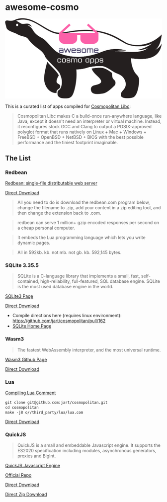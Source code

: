 # awesome-cosmo
![logo](awesome-cosmo.png)

This is a curated list of apps compiled for [Cosmopolitan Libc](https://github.com/jart/cosmopolitan):

> Cosmopolitan Libc makes C a build-once run-anywhere language, like Java, except it doesn't need an interpreter or virtual machine. Instead, it reconfigures stock GCC and Clang to output a POSIX-approved polyglot format that runs natively on Linux + Mac + Windows + FreeBSD + OpenBSD + NetBSD + BIOS with the best possible performance and the tiniest footprint imaginable.

## The List

### Redbean
[Redbean: single-file distributable web server](https://justine.lol/redbean/)

[Direct Download](https://justine.lol/redbean/redbean-1.0.com)

> All you need to do is download the redbean.com program below, change the filename to .zip, add your content in a zip editing tool, and then change the extension back to .com.

> redbean can serve 1 million+ gzip encoded responses per second on a cheap personal computer. 

> It embeds the Lua programming language which lets you write dynamic pages.

> All in 592kb.  kb.  not mb.  not gb.  kb.  592,145 bytes.

### SQLite 3.35.5
> SQLite is a C-language library that implements a small, fast, self-contained, high-reliability, full-featured, SQL database engine. SQLite is the most used database engine in the world.

[SQLite3 Page](https://github.com/burggraf/awesome-cosmo/tree/main/apps/sqlite3)

[Direct Download](https://github.com/burggraf/awesome-cosmo/raw/main/apps/sqlite3/sqlite3.35.5.com)

- Compile directions here (requires linux environment): https://github.com/jart/cosmopolitan/pull/162
- [SQLite Home Page](https://www.sqlite.org)

### Wasm3
> The fastest WebAssembly interpreter, and the most universal runtime.

[Wasm3 Github Page](https://github.com/wasm3/wasm3)

[Direct Download](https://github.com/wasm3/wasm3/releases/download/v0.4.9/wasm3-cosmopolitan.com)

### Lua

[Compiling Lua Comment](https://github.com/jart/cosmopolitan/issues/61#issuecomment-814394064)
```
git clone git@github.com:jart/cosmopolitan.git
cd cosmopolitan
make -j8 o//third_party/lua/lua.com
```

[Direct Download](https://justine.lol/cosmopolitan/lua.com)

### QuickJS
> QuickJS is a small and embeddable Javascript engine. It supports the ES2020 specification including modules, asynchronous generators, proxies and BigInt.

[QuickJS Javascript Engine](https://bellard.org/quickjs)

[Official Repo](https://github.com/jart/cosmopolitan/tree/master/third_party/quickjs)

[Direct Download](https://github.com/burggraf/awesome-cosmo/raw/main/apps/QuickJS/qjs.com)

[Direct Zip Download](https://github.com/burggraf/awesome-cosmo/raw/main/apps/QuickJS/qjs.zip)


